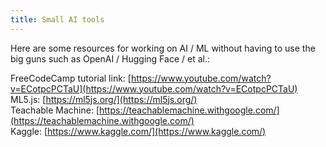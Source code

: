 ```yaml
---
title: Small AI tools
---
```


Here are some resources for working on AI / ML without having to use the big guns such as OpenAI / Hugging Face / et al.:

FreeCodeCamp tutorial link: [https://www.youtube.com/watch?v=ECotpcPCTaU](https://www.youtube.com/watch?v=ECotpcPCTaU)  
ML5.js: [https://ml5js.org/](https://ml5js.org/)  
Teachable Machine: [https://teachablemachine.withgoogle.com/](https://teachablemachine.withgoogle.com/)  
Kaggle: [https://www.kaggle.com/](https://www.kaggle.com/)  
